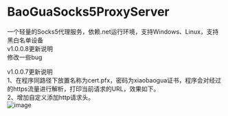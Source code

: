 # BaoGuaSocks5ProxyServer
一个轻量的Socks5代理服务，依赖.net运行环境，支持Windows、Linux，支持黑白名单设备  
v1.0.0.8更新说明  
修改一些bug  

v1.0.0.7更新说明  
1、在程序同路径下放置名称为cert.pfx，密码为xiaobaogua证书，程序会对经过的https流量进行解析，打印当前请求的URL，效果如下。  
2、增加自定义添加http请求头。  
![image](https://github.com/user-attachments/assets/5842b2bb-51cc-4ef2-888a-13ccc019e4d7)

